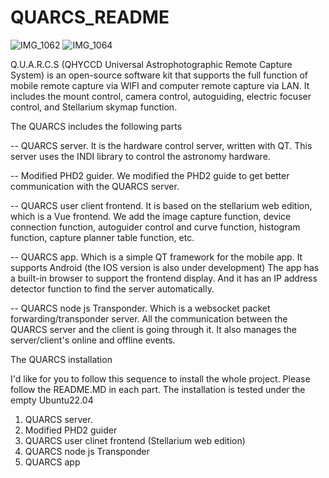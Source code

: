 # QUARCS_README

![IMG_1062](https://github.com/QHYCCD-QUARCS/QUARCS_stellarium-web-engine/assets/158538628/7d79693e-8a28-4963-b2cd-e9b7efe334fa)
![IMG_1064](https://github.com/QHYCCD-QUARCS/QUARCS_stellarium-web-engine/assets/158538628/2205c6c7-cbc2-4e7c-a3ea-f8e5bdda657b)

Q.U.A.R.C.S  (QHYCCD Universal Astrophotographic Remote Capture System) is an open-source software kit that supports the full function of mobile remote capture via WIFI and computer remote capture via LAN. It includes the mount control, camera control, autoguiding, electric focuser control, and Stellarium skymap function. 

The QUARCS includes the following parts

-- QUARCS server. It is the hardware control server, written with QT. This server uses the INDI library to control the astronomy hardware. 

-- Modified PHD2 guider. We modified the PHD2 guide to get better communication with the QUARCS server.

-- QUARCS user client frontend. It is based on the stellarium web edition, which is a Vue frontend. We add the image capture function, device connection function, autoguider control and curve function, histogram function, capture planner table function, etc. 

-- QUARCS app. Which is a simple QT framework for the mobile app.  It supports Android (the IOS version is also under development) The app has a built-in browser to support the frontend display. And it has an IP address detector function to find the server automatically. 

-- QUARCS node js Transponder. Which is a websocket packet forwarding/transponder server. All the communication between the QUARCS server and the client is going through it.  It also manages the server/client's online and offline events.


The QUARCS installation

I'd like for you to follow this sequence to install the whole project. Please follow the README.MD in each part. The installation is tested under the empty Ubuntu22.04

1. QUARCS server.
2. Modified PHD2 guider
3. QUARCS user clinet frontend (Stellarium web edition)
4. QUARCS node js Transponder
5. QUARCS app

